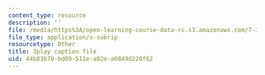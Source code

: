 ```yaml
---
content_type: resource
description: ''
file: /media/https%3A/open-learning-course-data-rc.s3.amazonaws.com/7-341-the-microbiome-and-drug-delivery-cross-species-communication-in-health-and-disease-spring-2018/44b83b70bd09511ea02ea0849d220f62_blD8f7MOhFQ.vtt
file_type: application/x-subrip
resourcetype: Other
title: 3play caption file
uid: 44b83b70-bd09-511e-a02e-a0849d220f62
---
```

